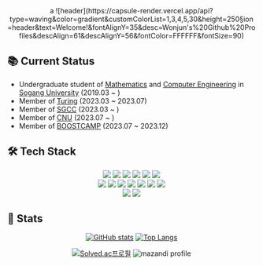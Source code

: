 <div align="center"?>
a
![header](https://capsule-render.vercel.app/api?type=waving&color=gradient&customColorList=1,3,4,5,30&height=250&section=header&text=Welcome!&fontAlignY=35&desc=Wonjun's%20Github%20Profiles&descAlign=61&descAlignY=56&fontColor=FFFFFF&fontSize=90)

</div>

## 📚 Current Status
- Undergraduate student of [Mathematics](https://math.sogang.ac.kr/math/index_new.html) and [Computer Engineering](https://cs.sogang.ac.kr/cs/index_new.html) in [Sogang University](https://www.sogang.ac.kr/index.do) (2019.03 ~ )
- Member of [Turing](https://www.notion.so/Turing-28799e16e71a4738b9bd6318a29c0e7f) (2023.03 ~ 2023.07)
- Member of [SGCC](http://sgcc.me/) (2023.03 ~ )
- Member of [CNU](https://cnu.team/) (2023.07 ~ )
- Member of [BOOSTCAMP](https://boostcamp.connect.or.kr/) (2023.07 ~ 2023.12)

## 🛠️ Tech Stack

<div align="center">

<img src="https://img.shields.io/badge/JavaScript-F7DF1E?style=for-the-badge&logo=javascript&logoColor=black">
<img src="https://img.shields.io/badge/Typescript-3178C6?style=for-the-badge&logo=typescript&logoColor=white"/>
<img src="https://img.shields.io/badge/C-A8B9CC?style=for-the-badge&logo=C&logoColor=white">
<img src="https://img.shields.io/badge/C++-00599C?style=for-the-badge&logo=cplusplus&logoColor=white">
<img src="https://img.shields.io/badge/Java-007396.svg?&style=for-the-badge&logo=oracle&logoColor=white">
<img src="https://img.shields.io/badge/Python-3776AB?style=for-the-badge&logo=python&logoColor=white">

</br>

<img src="https://img.shields.io/badge/html-E34F26?style=for-the-badge&logo=html5&logoColor=white">
<img src="https://img.shields.io/badge/css-1572B6?style=for-the-badge&logo=css3&logoColor=white">
<img src="https://img.shields.io/badge/React-61DAFB?style=for-the-badge&logo=React&logoColor=white">
<img src="https://img.shields.io/badge/Vite-646CFF?style=for-the-badge&logo=vite&logoColor=white"/>
<img src="https://img.shields.io/badge/storybook-FF4785?style=for-the-badge&logo=storybook&logoColor=white"/>
<img src="https://img.shields.io/badge/styledcomponents-DB7093?style=for-the-badge&logo=styledcomponents&logoColor=white"/>
<img src="https://img.shields.io/badge/Spring-6DB33F?style=for-the-badge&logo=Spring&logoColor=white">

</br>

<img src="https://img.shields.io/badge/Git-F05032?style=for-the-badge&logo=git&logoColor=white">
<img src="https://img.shields.io/badge/Github-181717?style=for-the-badge&logo=github&logoColor=white">
  
</div>

## 🏅 Stats

<div align="center">

[![GitHub stats](https://github-readme-stats.vercel.app/api?username=NovRule&line_height=20)](https://github.com/NaranggeSaida/github-readme-stats)
[![Top Langs](https://github-readme-stats.vercel.app/api/top-langs/?username=NovRule&layout=compact)](https://github.com/NaranggeSaida/github-readme-stats)

[![Solved.ac프로필](http://mazassumnida.wtf/api/v2/generate_badge?boj=NaranggeSaida)](https://solved.ac/naranggesaida)
![mazandi profile](http://mazandi.herokuapp.com/api?handle=NaranggeSaida&theme=cold)


</div>
